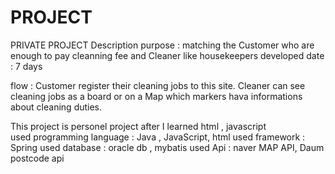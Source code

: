 # PROJECT
PRIVATE PROJECT
Description 
purpose : matching the Customer who are enough to pay cleanning fee and Cleaner like housekeepers
developed date : 7 days

flow : Customer register their cleaning jobs to this site.
        Cleaner can see cleaning jobs as a board or on a Map which markers hava informations about cleaning duties.


This project is personel project after I learned html , javascript  
used programming language :  Java , JavaScript, html
used framework : Spring
used database : oracle db , mybatis
used Api : naver MAP API, Daum postcode api
